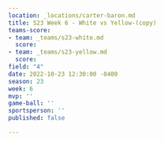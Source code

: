 ```yaml
---
location: _locations/carter-baron.md
title: S23 Week 6 - White vs Yellow-(copy)
teams-score:
- team: _teams/s23-white.md
  score: 
- team: _teams/s23-yellow.md
  score: 
field: "4"
date: 2022-10-23 12:30:00 -0400
season: 23
week: 6
mvp: ''
game-ball: ''
sportsperson: ''
published: false

---
```

